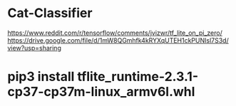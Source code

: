 # Cat-Classifier

https://www.reddit.com/r/tensorflow/comments/jvizwr/tf_lite_on_pi_zero/
https://drive.google.com/file/d/1mW8QGmhfk4kRYXqUTEH1ckPUNIsl7S3d/view?usp=sharing

# pip3 install tflite_runtime-2.3.1-cp37-cp37m-linux_armv6l.whl